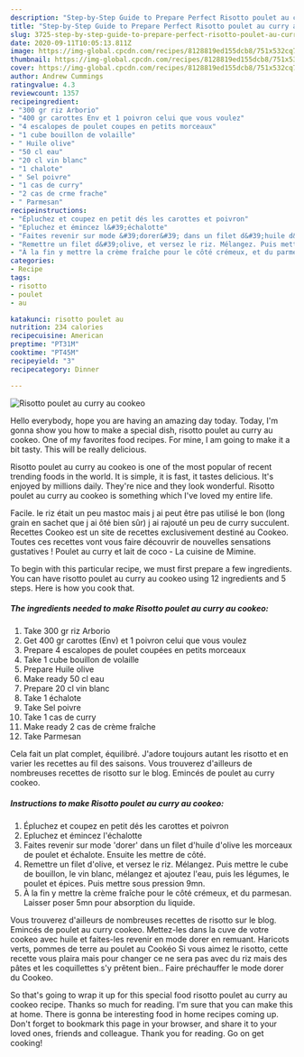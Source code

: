 ```yaml
---
description: "Step-by-Step Guide to Prepare Perfect Risotto poulet au curry au cookeo"
title: "Step-by-Step Guide to Prepare Perfect Risotto poulet au curry au cookeo"
slug: 3725-step-by-step-guide-to-prepare-perfect-risotto-poulet-au-curry-au-cookeo
date: 2020-09-11T10:05:13.811Z
image: https://img-global.cpcdn.com/recipes/8128819ed155dcb8/751x532cq70/risotto-poulet-au-curry-au-cookeo-photo-principale-de-la-recette.jpg
thumbnail: https://img-global.cpcdn.com/recipes/8128819ed155dcb8/751x532cq70/risotto-poulet-au-curry-au-cookeo-photo-principale-de-la-recette.jpg
cover: https://img-global.cpcdn.com/recipes/8128819ed155dcb8/751x532cq70/risotto-poulet-au-curry-au-cookeo-photo-principale-de-la-recette.jpg
author: Andrew Cummings
ratingvalue: 4.3
reviewcount: 1357
recipeingredient:
- "300 gr riz Arborio"
- "400 gr carottes Env et 1 poivron celui que vous voulez"
- "4 escalopes de poulet coupes en petits morceaux"
- "1 cube bouillon de volaille"
- " Huile olive"
- "50 cl eau"
- "20 cl vin blanc"
- "1 chalote"
- " Sel poivre"
- "1 cas de curry"
- "2 cas de crme frache"
- " Parmesan"
recipeinstructions:
- "Épluchez et coupez en petit dés les carottes et poivron"
- "Epluchez et émincez l&#39;échalotte"
- "Faites revenir sur mode &#39;dorer&#39; dans un filet d&#39;huile d&#39;olive les morceaux de poulet et échalote. Ensuite les mettre de côté."
- "Remettre un filet d&#39;olive, et versez le riz. Mélangez. Puis mettre le cube de bouillon, le vin blanc, mélangez et ajoutez l&#39;eau, puis les légumes, le poulet et épices. Puis mettre sous pression 9mn."
- "À la fin y mettre la crème fraîche pour le côté crémeux, et du parmesan. Laisser poser 5mn pour absorption du liquide."
categories:
- Recipe
tags:
- risotto
- poulet
- au

katakunci: risotto poulet au 
nutrition: 234 calories
recipecuisine: American
preptime: "PT31M"
cooktime: "PT45M"
recipeyield: "3"
recipecategory: Dinner

---
```



![Risotto poulet au curry au cookeo](https://img-global.cpcdn.com/recipes/8128819ed155dcb8/751x532cq70/risotto-poulet-au-curry-au-cookeo-photo-principale-de-la-recette.jpg)

Hello everybody, hope you are having an amazing day today. Today, I'm gonna show you how to make a special dish, risotto poulet au curry au cookeo. One of my favorites food recipes. For mine, I am going to make it a bit tasty. This will be really delicious.

Risotto poulet au curry au cookeo is one of the most popular of recent trending foods in the world. It is simple, it is fast, it tastes delicious. It's enjoyed by millions daily. They're nice and they look wonderful. Risotto poulet au curry au cookeo is something which I've loved my entire life.

Facile. le riz était un peu mastoc mais j ai peut être pas utilisé le bon (long grain en sachet que j ai ôté bien sûr) j ai rajouté un peu de curry succulent. Recettes Cookeo est un site de recettes exclusivement destiné au Cookeo. Toutes ces recettes vont vous faire découvrir de nouvelles sensations gustatives ! Poulet au curry et lait de coco - La cuisine de Mimine.


To begin with this particular recipe, we must first prepare a few ingredients. You can have risotto poulet au curry au cookeo using 12 ingredients and 5 steps. Here is how you cook that.

<!--inarticleads1-->

##### The ingredients needed to make Risotto poulet au curry au cookeo:

1. Take 300 gr riz Arborio
1. Get 400 gr carottes (Env) et 1 poivron celui que vous voulez
1. Prepare 4 escalopes de poulet coupées en petits morceaux
1. Take 1 cube bouillon de volaille
1. Prepare  Huile olive
1. Make ready 50 cl eau
1. Prepare 20 cl vin blanc
1. Take 1 échalote
1. Take  Sel poivre
1. Take 1 cas de curry
1. Make ready 2 cas de crème fraîche
1. Take  Parmesan


Cela fait un plat complet, équilibré. J&#39;adore toujours autant les risotto et en varier les recettes au fil des saisons. Vous trouverez d&#39;ailleurs de nombreuses recettes de risotto sur le blog. Emincés de poulet au curry cookeo. 

<!--inarticleads2-->

##### Instructions to make Risotto poulet au curry au cookeo:

1. Épluchez et coupez en petit dés les carottes et poivron
1. Epluchez et émincez l&#39;échalotte
1. Faites revenir sur mode &#39;dorer&#39; dans un filet d&#39;huile d&#39;olive les morceaux de poulet et échalote. Ensuite les mettre de côté.
1. Remettre un filet d&#39;olive, et versez le riz. Mélangez. Puis mettre le cube de bouillon, le vin blanc, mélangez et ajoutez l&#39;eau, puis les légumes, le poulet et épices. Puis mettre sous pression 9mn.
1. À la fin y mettre la crème fraîche pour le côté crémeux, et du parmesan. Laisser poser 5mn pour absorption du liquide.


Vous trouverez d&#39;ailleurs de nombreuses recettes de risotto sur le blog. Emincés de poulet au curry cookeo. Mettez-les dans la cuve de votre cookeo avec huile et faites-les revenir en mode dorer en remuant. Haricots verts, pommes de terre au poulet au Cookéo Si vous aimez le risotto, cette recette vous plaira mais pour changer ce ne sera pas avec du riz mais des pâtes et les coquillettes s&#39;y prêtent bien.. Faire préchauffer le mode dorer du Cookeo. 

So that's going to wrap it up for this special food risotto poulet au curry au cookeo recipe. Thanks so much for reading. I'm sure that you can make this at home. There is gonna be interesting food in home recipes coming up. Don't forget to bookmark this page in your browser, and share it to your loved ones, friends and colleague. Thank you for reading. Go on get cooking!
